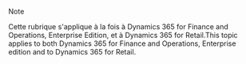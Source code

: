 > [!NOTE]
> <span data-ttu-id="7e7a2-101">Cette rubrique s'applique à la fois à Dynamics 365 for Finance and Operations, Enterprise Edition, et à Dynamics 365 for Retail.</span><span class="sxs-lookup"><span data-stu-id="7e7a2-101">This topic applies to both Dynamics 365 for Finance and Operations, Enterprise edition and to Dynamics 365 for Retail.</span></span> 